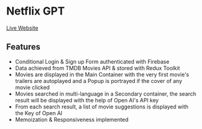 # Netflix GPT

[Live Website](https://boisterous-pavlova-a14e17.netlify.app)

## Features
- Conditional Login & Sign up Form authenticated with Firebase
- Data achieved from TMDB Movies API & stored with Redux Toolkit
- Movies are displayed in the Main Container with the very first movie's trailers are autoplayed and a Popup is portrayed if the cover of any movie clicked
- Movies searched in multi-language in a Secondary container, the search result will be displayed with the help of Open AI's API key
- From each search result, a list of movie suggestions is displayed with the Key of Open AI
- Memoization & Responsiveness implemented
